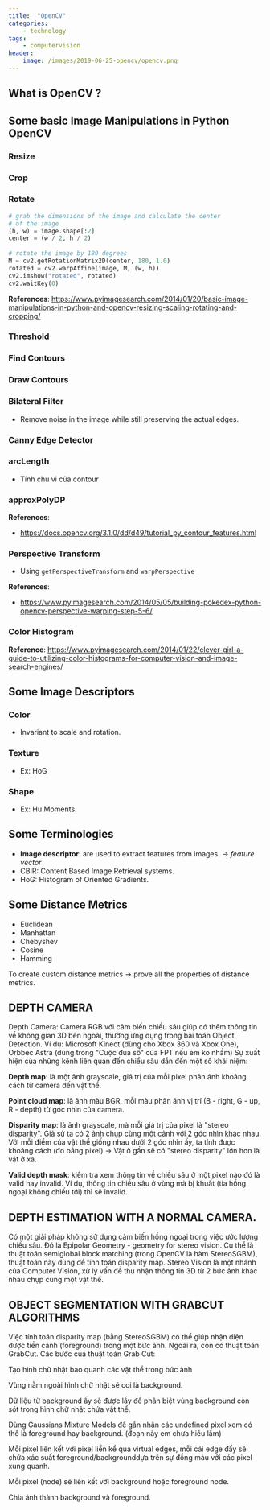 ```yaml
---
title:  "OpenCV"
categories: 
    - technology
tags: 
    - computervision
header:
    image: /images/2019-06-25-opencv/opencv.png
---
```


## What is OpenCV ?

## Some basic Image Manipulations in Python OpenCV
### Resize
### Crop
### Rotate
```python
# grab the dimensions of the image and calculate the center
# of the image
(h, w) = image.shape[:2]
center = (w / 2, h / 2)
 
# rotate the image by 180 degrees
M = cv2.getRotationMatrix2D(center, 180, 1.0)
rotated = cv2.warpAffine(image, M, (w, h))
cv2.imshow("rotated", rotated)
cv2.waitKey(0)

```

**References**: https://www.pyimagesearch.com/2014/01/20/basic-image-manipulations-in-python-and-opencv-resizing-scaling-rotating-and-cropping/

### Threshold

### Find Contours
### Draw Contours

### Bilateral Filter
- Remove noise in the image while still preserving the actual edges.

### Canny Edge Detector

### arcLength
- Tính chu vi của contour

### approxPolyDP

**References**:
- https://docs.opencv.org/3.1.0/dd/d49/tutorial_py_contour_features.html

### Perspective Transform
- Using `getPerspectiveTransform` and `warpPerspective`

**References**:
- https://www.pyimagesearch.com/2014/05/05/building-pokedex-python-opencv-perspective-warping-step-5-6/

### Color Histogram
**Reference**: https://www.pyimagesearch.com/2014/01/22/clever-girl-a-guide-to-utilizing-color-histograms-for-computer-vision-and-image-search-engines/

## Some Image Descriptors

### Color
- Invariant to scale and rotation.

### Texture
- Ex: HoG

### Shape
- Ex: Hu Moments.

## Some Terminologies
- **Image descriptor**: are used to extract features from images. -> *feature vector*
- CBIR: Content Based Image Retrieval systems.
- HoG: Histogram of Oriented Gradients.

## Some Distance Metrics
- Euclidean
- Manhattan
- Chebyshev
- Cosine
- Hamming

To create custom distance metrics -> prove all the properties of distance metrics.














## DEPTH CAMERA 

Depth Camera: Camera RGB với cảm biến chiều sâu giúp có thêm thông tin về không gian 3D bên ngoài, thường ứng dụng trong bài toán Object Detection. Ví dụ: Microsoft Kinect (dùng cho Xbox 360 và Xbox One), Orbbec Astra (dùng trong "Cuộc đua số" của FPT nếu em ko nhầm) Sự xuất hiện của những kênh liên quan đến chiều sâu dẫn đến một số khái niệm: 

**Depth map**: là một ảnh grayscale, giá trị của mỗi pixel phản ánh khoảng cách từ camera đến vật thể. 

**Point cloud map**: là ảnh màu BGR, mỗi màu phản ánh vị trí (B - right, G - up, R - depth) từ góc nhìn của camera. 

**Disparity map**: là ảnh grayscale, mà mỗi giá trị của pixel là "stereo disparity". Giả sử ta có 2 ảnh chụp cùng một cảnh với 2 góc nhìn khác nhau. Với mỗi điểm của vật thể giống nhau dưới 2 góc nhìn ấy, ta tính được khoảng cách (đo bằng pixel) -> Vật ở gần sẽ có "stereo disparity" lớn hơn là vật ở xa. 

**Valid depth mask**: kiểm tra xem thông tin về chiều sâu ở một pixel nào đó là valid hay invalid. Ví dụ, thông tin chiều sâu ở vùng mà bị khuất (tia hồng ngoại không chiếu tới) thì sẽ invalid. 

## DEPTH ESTIMATION WITH A NORMAL CAMERA. 

Có một giải pháp không sử dụng cảm biến hồng ngoại trong việc ước lượng chiều sâu. Đó là Epipolar Geometry - geometry for stereo vision. Cụ thể là thuật toán semiglobal block matching (trong OpenCV là hàm StereoSGBM), thuật toán này dùng để tính toán disparity map. Stereo Vision là một nhánh của Computer Vision, xử lý vấn đề thu nhận thông tin 3D từ 2 bức ảnh khác nhau chụp cùng một vật thể. 

## OBJECT SEGMENTATION WITH GRABCUT ALGORITHMS 

Việc tính toán disparity map (bằng StereoSGBM) có thể giúp nhận diện được tiền cảnh (foreground) trong một bức ảnh. Ngoài ra, còn có thuật toán GrabCut. Các bước của thuật toán Grab Cut: 

Tạo hình chữ nhật bao quanh các vật thể trong bức ảnh 

Vùng nằm ngoài hình chữ nhật sẽ coi là background. 

Dữ liệu từ background ấy sẽ được lấy để phân biệt vùng background còn sót trong hình chữ nhật chứa vật thể. 

Dùng Gaussians Mixture Models để gắn nhãn các undefined pixel xem có thể là foreground hay background. (đoạn này em chưa hiểu lắm) 

Mỗi pixel liên kết với pixel liền kề qua virtual edges, mỗi cái edge đấy sẽ chứa xác suất foreground/backgrounddựa trên sự đồng màu với các pixel xung quanh. 

Mỗi pixel (node) sẽ liên kết với background hoặc foreground node. 

Chia ảnh thành background và foreground. 